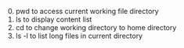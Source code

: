0. pwd to access current working file directory
1. ls to display content list
2. cd to change working directory to home directory
3. ls -l to list long files in current directory